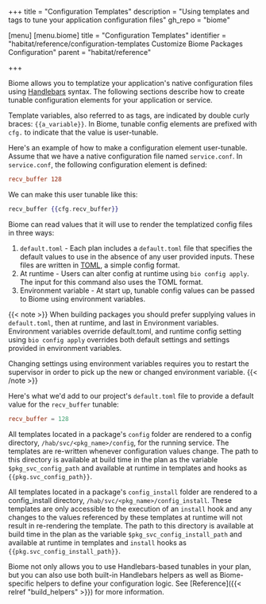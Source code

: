 +++
title = "Configuration Templates"
description = "Using templates and tags to tune your application configuration files"
gh_repo = "biome"

[menu]
  [menu.biome]
    title = "Configuration Templates"
    identifier = "habitat/reference/configuration-templates Customize Biome Packages Configuration"
    parent = "habitat/reference"

+++

Biome allows you to templatize your application's native configuration files using [Handlebars](https://handlebarsjs.com/) syntax. The following sections describe how to create tunable configuration elements for your application or service.

Template variables, also referred to as tags, are indicated by double curly braces: `{{a_variable}}`. In Biome, tunable config elements are prefixed with `cfg.` to indicate that the value is user-tunable.

Here's an example of how to make a configuration element user-tunable. Assume that we have a native configuration file named `service.conf`. In `service.conf`, the following configuration element is defined:

```conf
recv_buffer 128
```

We can make this user tunable like this:

```handlebars
recv_buffer {{cfg.recv_buffer}}
```

Biome can read values that it will use to render the templatized config files in three ways:

1. `default.toml` - Each plan includes a `default.toml` file that specifies the default values to use in the absence of any user provided inputs. These files are written in [TOML](https://github.com/toml-lang/toml), a simple config format.
1. At runtime - Users can alter config at runtime using `bio config apply`. The input for this command also uses the TOML format.
1. Environment variable - At start up, tunable config values can be passed to Biome using environment variables.

{{< note >}}
When building packages you should prefer supplying values in `default.toml`, then at runtime, and last in Environment variables. Environment variables override default.toml, and runtime config setting using `bio config apply` overrides both default settings and settings provided in environment variables.

Changing settings using environment variables requires you to restart the supervisor in order to pick up the new or changed environment variable.
{{< /note >}}

Here's what we'd add to our project's `default.toml` file to provide a default value for the `recv_buffer` tunable:

```toml
recv_buffer = 128
```

All templates located in a package's `config` folder are rendered to a config directory, `/hab/svc/<pkg_name>/config`, for the running service. The templates are re-written whenever configuration values change.
The path to this directory is available at build time in the plan as the variable `$pkg_svc_config_path` and available at runtime in templates and hooks as `{{pkg.svc_config_path}}`.

All templates located in a package's `config_install` folder are rendered to a config_install directory, `/hab/svc/<pkg_name>/config_install`. These templates are only accessible to the execution of an `install` hook and any changes to the values referenced by these templates at runtime will not result in re-rendering the template.
The path to this directory is available at build time in the plan as the variable `$pkg_svc_config_install_path` and available at runtime in templates and `install` hooks as `{{pkg.svc_config_install_path}}`.

Biome not only allows you to use Handlebars-based tunables in your plan, but you can also use both built-in Handlebars helpers as well as Biome-specific helpers to define your configuration logic. See [Reference]({{< relref "build_helpers" >}}) for more information.
